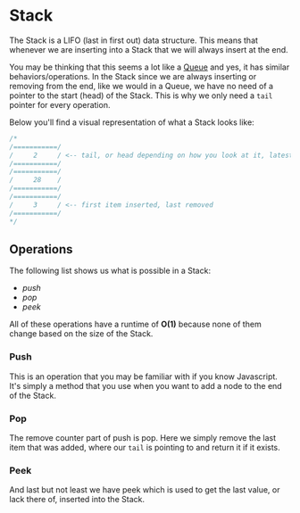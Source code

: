 # Stack

<!-- TODO: Search some cases in which you could/should use a queue. -->

The Stack is a LIFO (last in first out) data structure. This means that whenever we are inserting into a Stack that we will always insert at the end.

You may be thinking that this seems a lot like a [Queue](queue) and yes, it has similar behaviors/operations.
In the Stack since we are always inserting or removing from the end, like we would in a Queue, we have no need of a pointer to the start (head) of the Stack. This is why we only need a `tail` pointer for every operation.

Below you'll find a visual representation of what a Stack looks like:

```js
/*
/===========/
/     2     / <-- tail, or head depending on how you look at it, latest item = removed first
/===========/
/===========/
/     28    /
/===========/
/===========/
/     3     / <-- first item inserted, last removed
/===========/
*/
```

## Operations

The following list shows us what is possible in a Stack:

- *push*
- *pop*
- *peek*

All of these operations have a runtime of **O(1)** because none of them change based on the size of the Stack.

### Push

This is an operation that you may be familiar with if you know Javascript. It's simply a method that you use when you want to add a node to the end of the Stack.

### Pop

The remove counter part of push is pop. Here we simply remove the last item that was added, where our `tail` is pointing to and return it if it exists.

### Peek

And last but not least we have peek which is used to get the last value, or lack there of, inserted into the Stack.
